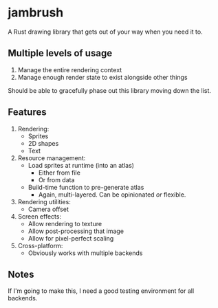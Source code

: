 jambrush
===

A Rust drawing library that gets out of your way when you need it to.

Multiple levels of usage
---

1.  Manage the entire rendering context
2.  Manage enough render state to exist alongside other things

Should be able to gracefully phase out this library moving down the list.

Features
---

1.  Rendering:
    - Sprites
    - 2D shapes
    - Text
2.  Resource management:
    - Load sprites at runtime (into an atlas)
        - Either from file
        - Or from data
    - Build-time function to pre-generate atlas
        - Again, multi-layered. Can be opinionated _or_ flexible.
3.  Rendering utilities:
    - Camera offset
4.  Screen effects:
    - Allow rendering to texture
    - Allow post-processing that image
    - Allow for pixel-perfect scaling
5.  Cross-platform:
    - Obviously works with multiple backends

Notes
---

If I'm going to make this, I need a good testing environment for all backends.
